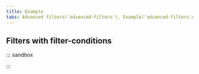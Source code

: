 ```yaml
---
title: Example
tabs: Advanced filters('advanced-filters'), Example('advanced-filters-code')
---
```


## Filters with filter-conditions

::: sandbox

<script lang="tsx">
//https://github.com/semrush/intergalactic/tree/master/website/docs/filter-group/advanced-filters/examples/conditions.tsx
import React from 'react';
import Dropdown from '@semcore/ui/dropdown';
import Select from '@semcore/ui/select';
import Input from '@semcore/ui/input';
import MathPlusM from '@semcore/ui/icon/MathPlus/m';
import { Flex } from '@semcore/ui/flex-box';
import { Text } from '@semcore/ui/typography';
import Divider from '@semcore/ui/divider';
import Button from '@semcore/ui/button';
import { FilterTrigger } from '@semcore/ui/base-trigger';
import CloseM from '@semcore/ui/icon/Close/m';
import TrashM from '@semcore/ui/icon/Trash/m';
import { ScreenReaderOnly } from '@semcore/utils/lib/ScreenReaderOnly';

const makeOptions = (options) => options.map((value) => ({ value, children: value }));

const Filter = ({ closable, onClose, id, name, ...props }) => (
  <Flex {...props} gap={4}>
    <Flex flexWrap gap={4} tag='fieldset' m={0} p={0} style={{ border: 'none' }}>
      <ScreenReaderOnly>
        <Text tag='legend' size={200} mb={2}>
          {name}
        </Text>
      </ScreenReaderOnly>
      <Flex direction='column' wMin={120} gap={2}>
        <ScreenReaderOnly>
          <Text tag='label' htmlFor={`${id}-strategy`} size={200}>
            Strategy
          </Text>
        </ScreenReaderOnly>
        <Select
          options={makeOptions(['Include', 'Exclude'])}
          id={`${id}-strategy`}
          defaultValue={'Include'}
        />
      </Flex>
      <Flex direction='column' wMin={120} gap={2}>
        <ScreenReaderOnly>
          <Text tag='label' htmlFor={`${id}-entity`} size={200}>
            Entity
          </Text>
        </ScreenReaderOnly>
        <Select
          options={makeOptions(['Keyword', 'Backlink'])}
          id={`${id}-enity`}
          defaultValue={'Keyword'}
        />
      </Flex>
      <Flex direction='column' wMin={120} gap={2}>
        <ScreenReaderOnly>
          <Text tag='label' htmlFor={`${id}-filter`} size={200}>
            Filter
          </Text>
        </ScreenReaderOnly>
        <Select
          options={makeOptions(['Containing', 'Not containing'])}
          id={`${id}-filter`}
          defaultValue={'Containing'}
        />
      </Flex>
      <Flex direction='column' wMin={120} gap={2}>
        <ScreenReaderOnly>
          <Text tag='label' htmlFor={`${id}-value`} size={200}>
            Enter value
          </Text>
        </ScreenReaderOnly>
        <Input w={120}>
          <Input.Value id={`${id}-label`} placeholder='Enter value' />
        </Input>
      </Flex>
    </Flex>
    {closable ? (
      <TrashM my={2} color='stone' interactive aria-label={`Remove ${name}`} onClick={onClose} />
    ) : null}
  </Flex>
);

const Demo = () => {
  const [filtersCount, setFiltersCount] = React.useState(1);
  const [visible, setVisible] = React.useState(false);
  const buttonRef = React.useRef(null);

  React.useEffect(() => {
    if (!buttonRef.current) return;
    buttonRef.current.scrollIntoView({
      behavior: 'smooth',
      block: 'nearest',
    });
  }, [filtersCount]);

  const clearAll = () => setFiltersCount(0);
  const addFilter = () => setFiltersCount(filtersCount + 1);
  const applyFilters = () => setVisible(false);
  const handleCloseFilter = () => setFiltersCount(filtersCount - 1);

  return (
    <Flex direction='column' gap={2}>
      <Text tag='label' htmlFor='advanced-filter' size={200}>
        Advanced filter label
      </Text>
      <Dropdown visible={visible} onVisibleChange={setVisible}>
        <Dropdown.Trigger
          placeholder='No filter set'
          id='advanced-filter'
          empty={!filtersCount}
          onClear={clearAll}
          tag={FilterTrigger}
          w={200}
        >
          <FilterTrigger.Text>Advanced filters</FilterTrigger.Text>
          {!!filtersCount && (
            <FilterTrigger.Counter aria-label='Applied filters count'>
              {filtersCount}
            </FilterTrigger.Counter>
          )}
        </Dropdown.Trigger>
        <Dropdown.Popper aria-label='Advanced filter popup'>
          <Flex direction='column' gap={4} py={4}>
            {filtersCount > 0 && (
              <Flex direction='column' gap={4} px={4} alignItems='flex-start'>
                {[...new Array(filtersCount)].map((_, index) => (
                  <Filter
                    key={`${index}`}
                    name={`Condition #${index + 1}`}
                    id={`advanced-filter-condition-${index + 1}`}
                    closable
                    onClose={handleCloseFilter}
                  />
                ))}
              </Flex>
            )}
            <div>
              <Button use='tertiary' onClick={addFilter} ref={buttonRef} mx={4}>
                <Button.Addon>
                  <MathPlusM />
                </Button.Addon>
                <Button.Text>Add condition</Button.Text>
              </Button>
            </div>
            <Divider />
            <Flex px={4} justifyContent='space-between'>
              <Button use='primary' theme='info' onClick={applyFilters}>
                Apply
              </Button>
              <Button use='tertiary' theme='muted' onClick={clearAll}>
                <Button.Addon>
                  <CloseM />
                </Button.Addon>
                <Button.Text>Clear all</Button.Text>
              </Button>
            </Flex>
          </Flex>
        </Dropdown.Popper>
      </Dropdown>
    </Flex>
  );
};
</script>

:::
